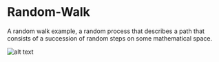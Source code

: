 # Random-Walk
A random walk example, a random process that describes a path that consists of a succession of random steps on some mathematical space.

![alt text](https://github.com/s1MpLyS1m0N/Random-Walk/blob/main/random_walk.jpg?raw=true)
